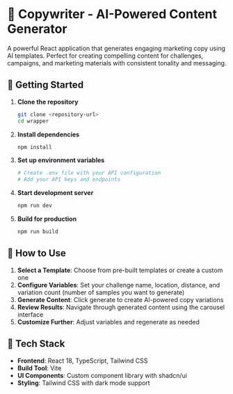 # 📝 Copywriter - AI-Powered Content Generator

A powerful React application that generates engaging marketing copy using AI templates. Perfect for creating compelling content for challenges, campaigns, and marketing materials with consistent tonality and messaging.

## 🚀 Getting Started

1. **Clone the repository**
   ```bash
   git clone <repository-url>
   cd wrapper
   ```

2. **Install dependencies**
   ```bash
   npm install
   ```

3. **Set up environment variables**
   ```bash
   # Create .env file with your API configuration
   # Add your API keys and endpoints
   ```

4. **Start development server**
   ```bash
   npm run dev
   ```

5. **Build for production**
   ```bash
   npm run build
   ```

## 🎯 How to Use

1. **Select a Template**: Choose from pre-built templates or create a custom one
2. **Configure Variables**: Set your challenge name, location, distance, and variation count (number of samples you want to generate)
3. **Generate Content**: Click generate to create AI-powered copy variations
4. **Review Results**: Navigate through generated content using the carousel interface
5. **Customize Further**: Adjust variables and regenerate as needed



## 🔧 Tech Stack

- **Frontend**: React 18, TypeScript, Tailwind CSS
- **Build Tool**: Vite
- **UI Components**: Custom component library with shadcn/ui
- **Styling**: Tailwind CSS with dark mode support

